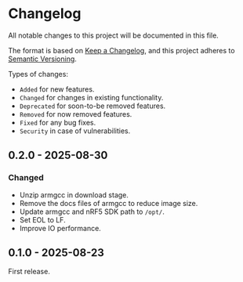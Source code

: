 # Changelog

All notable changes to this project will be documented in this file.

The format is based on [Keep a Changelog](https://keepachangelog.com/en/1.1.0/),
and this project adheres to [Semantic Versioning](https://semver.org/spec/v2.0.0.html).

Types of changes:

- `Added` for new features.
- `Changed` for changes in existing functionality.
- `Deprecated` for soon-to-be removed features.
- `Removed` for now removed features.
- `Fixed` for any bug fixes.
- `Security` in case of vulnerabilities.

<!-- ## Unreleased -->

## 0.2.0 - 2025-08-30

### Changed

- Unzip armgcc in download stage.
- Remove the docs files of armgcc to reduce image size.
- Update armgcc and nRF5 SDK path to `/opt/`.
- Set EOL to LF.
- Improve IO performance.

## 0.1.0 - 2025-08-23

First release.
